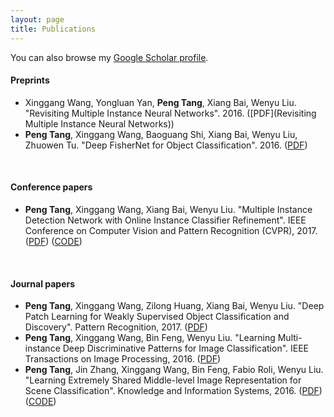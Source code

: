```yaml
---
layout: page
title: Publications
---
```


You can also browse my <a href="https://scholar.google.co.jp/citations?user=h_oYR-IAAAAJ&hl=en" target="_blank">Google Scholar profile</a>.
<br />

#### Preprints
- Xinggang Wang, Yongluan Yan, <b>Peng Tang</b>, Xiang Bai, Wenyu Liu. "Revisiting Multiple Instance Neural Networks". 2016. ([PDF](Revisiting Multiple Instance Neural Networks))
- <b>Peng Tang</b>, Xinggang Wang, Baoguang Shi, Xiang Bai, Wenyu Liu, Zhuowen Tu. "Deep FisherNet for Object Classification". 2016. ([PDF](https://arxiv.org/abs/1608.00182))
<br /> 

#### Conference papers
- <b>Peng Tang</b>, Xinggang Wang, Xiang Bai, Wenyu Liu. "Multiple Instance Detection Network with Online Instance Classifier Refinement". IEEE Conference on Computer Vision and Pattern Recognition (CVPR), 2017. ([PDF](https://arxiv.org/abs/1704.00138)) ([CODE](https://github.com/ppengtang/oicr))
<br /> 

#### Journal papers
- <b>Peng Tang</b>, Xinggang Wang, Zilong Huang, Xiang Bai, Wenyu Liu. "Deep Patch Learning for Weakly Supervised Object Classification and Discovery". Pattern Recognition, 2017. ([PDF](http://www.sciencedirect.com/science/article/pii/S0031320317301838))
- <b>Peng Tang</b>, Xinggang Wang, Bin Feng, Wenyu Liu. "Learning Multi-instance Deep Discriminative Patterns for Image Classification". IEEE Transactions on Image Processing, 2016. ([PDF](http://ieeexplore.ieee.org/abstract/document/7792710/))
- <b>Peng Tang</b>, Jin Zhang, Xinggang Wang, Bin Feng, Fabio Roli, Wenyu Liu. "Learning Extremely Shared Middle-level Image Representation for Scene Classification". Knowledge and Information Systems, 2016. ([PDF](https://rd.springer.com/article/10.1007/s10115-016-1015-z)) ([CODE](https://github.com/ppengtang/ESMIR))
